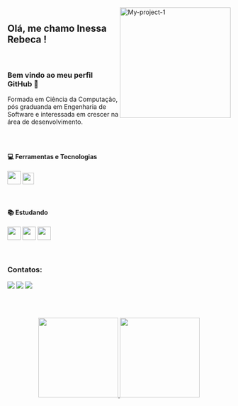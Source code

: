 <a href="https://ibb.co/wCzddkN"><img src="https://i.ibb.co/Gk5dd6v/My-project-1.png" alt="My-project-1" border="0" align="right" width="250px" style="margin-top:-20px"></a>

## Olá, me chamo Inessa Rebeca ! 
<br />


### Bem vindo ao meu perfil GitHub 👋
Formada em Ciência da Computação, pós graduanda em Engenharia de Software e interessada em crescer na área de desenvolvimento.

<br />

##

#### :computer: Ferramentas e Tecnologias	

<img src="https://cdn.jsdelivr.net/gh/devicons/devicon/icons/git/git-plain.svg" width="30" height="30" />     <img src="https://cdn.jsdelivr.net/gh/devicons/devicon/icons/bootstrap/bootstrap-plain.svg" width="26" height="26"/>

<br />

#### :books: Estudando
<img src="https://cdn.jsdelivr.net/gh/devicons/devicon/icons/html5/html5-original.svg" width="30" height="30"/>  <img src="https://cdn.jsdelivr.net/gh/devicons/devicon/icons/css3/css3-original.svg" width="30" height="30"/>  <img src="https://cdn.jsdelivr.net/gh/devicons/devicon/icons/javascript/javascript-original.svg" width="30" height="30" />

<br />

### Contatos:
<div>
<a href="https://www.linkedin.com/in/inessa-rebeca-16a196b7/" target="_blank"><img src="https://img.shields.io/badge/-LinkedIn-%230077B5?style=for-the-badge&logo=linkedin&logoColor=white" target="_blank"></a>   
<a href="https://instagram.com/inessarebeca" target="_blank"><img src="https://img.shields.io/badge/-Instagram-%23E4405F?style=for-the-badge&logo=instagram&logoColor=white" target="_blank"></a>
<a href = "mailto:contato@inessarebeca5"><img src="https://img.shields.io/badge/Gmail-D14836?style=for-the-badge&logo=gmail&logoColor=white" target="_blank"></a>
</div>

<br />
<br />

##

<p align="center">
<a href="https://github.com/rebeca8">
<img height="180em" src="https://github-readme-stats.vercel.app/api/top-langs/?username=rebeca8&layout=compact&langs_count=7&theme=algolia"/>
<img height="180em" src="https://github-readme-stats.vercel.app/api?username=rebeca8&show_icons=true&theme=algolia&include_all_commits=true&count_private=true"/>
  </a>
  </p> 
  
  
  

